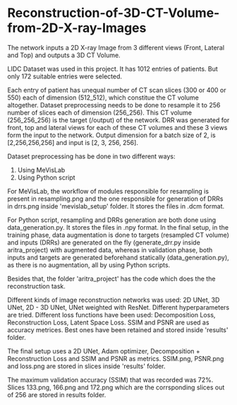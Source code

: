 # Reconstruction-of-3D-CT-Volume-from-2D-X-ray-Images
The network inputs a 2D X-ray Image from 3 different views (Front, Lateral and Top) and outputs a 3D CT Volume.

LIDC Dataset was used in this project. It has 1012 entries of patients. But only 172 suitable entries were selected.

Each entry of patient has unequal number of CT scan slices (300 or 400 or 550) each of dimension (512_512), which constitue the CT volume altogether. Dataset preprocessing needs to be 
done to resample it to 256 number of slices each of dimension (256_256). This CT volume (256_256_256) is the target (/output) of the network. DRR was generated for front, top
and lateral views for each of these CT volumes and these 3 views form the input to the network. Output dimension for a batch size of 2, is [2,256,256,256] and input is [2, 3, 256, 256].

Dataset preprocessing has be done in two different ways:
1. Using MeVisLab
2. Using Python script

For MeVisLab, the workflow of modules responsible for resampling is present in resampling.png and the one responsible for generation of DRRs in drrs.png inside 'mevislab_setup' folder. It stores the files in .dcm format.

For Python script, resampling and DRRs generation are both done using data_generation.py. It stores the files in .npy format.
In the final setup, in the training phase, data augmentation is done to targets (resampled CT volume) and inputs (DRRs) are generated on the fly (generate_drr.py inside aritra_project) with augmented data, whereas in validation phase,
both inputs and targets are generated beforehand statically (data_generation.py), as there is no augmentation, all by using Python scripts.

Besides that, the folder 'aritra_project' has the code which does the the reconstruction task.

Different kinds of image reconstruction networks was used: 2D UNet, 3D UNet, 2D - 3D UNet, UNet weighted with ResNet. Different hyperparameters are tried. Different loss functions have been used:
Decomposition Loss, Reconstruction Loss, Latent Space Loss. SSIM and PSNR are used as accuracy metrices. Best ones have been retained and stored inside 'results' folder.

The final setup uses a 2D UNet, Adam optimizer, Decomposition + Reconstruction Loss and SSIM and PSNR as metrics. SSIM.png, PSNR.png and loss.png are stored in slices inside 'results' folder.

The maximum validation accuracy (SSIM) that was recorded was 72%. Slices 133.png, 166.png and 172.png which are the corrsponding slices out of 256 are stored in results folder.






